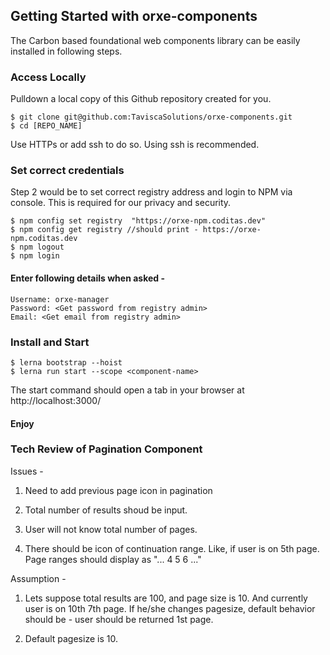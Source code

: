 ## Getting Started with orxe-components

The Carbon based foundational web components library can be easily installed in following steps.

### Access Locally

Pulldown a local copy of this Github repository created for you.

```
$ git clone git@github.com:TaviscaSolutions/orxe-components.git
$ cd [REPO_NAME]
```

Use HTTPs or add ssh to do so. Using ssh is recommended.

### Set correct credentials

Step 2 would be to set correct registry address and login to NPM via console. This is required for our privacy and security.

```
$ npm config set registry  "https://orxe-npm.coditas.dev"
$ npm config get registry //should print - https://orxe-npm.coditas.dev
$ npm logout
$ npm login
```

#### Enter following details when asked -

```
Username: orxe-manager
Password: <Get password from registry admin>
Email: <Get email from registry admin>
```

### Install and Start

```
$ lerna bootstrap --hoist
$ lerna run start --scope <component-name>
```

The start command should open a tab in your browser at http://localhost:3000/

#### Enjoy

### Tech Review of Pagination Component
Issues -
1. Need to add previous page icon in pagination

2. Total number of results shoud be input.

3. User will not know total number of pages.

4. There should be icon of continuation range. Like, if user is on 5th page. Page ranges should display as "... 4 5 6 ..."
   
Assumption - 
1. Lets suppose total results are 100, and page size is 10. And currently user is on 10th 7th page. If he/she changes pagesize, default behavior should be -
user should be returned 1st page.

2. Default pagesize is 10.
